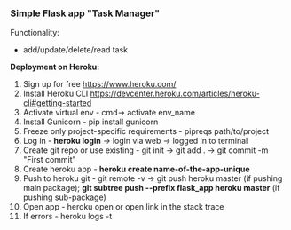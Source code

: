 ### Simple Flask app "Task Manager"

Functionality:
- add/update/delete/read task


**Deployment on Heroku:**
1. Sign up for free https://www.heroku.com/
2. Install Heroku CLI https://devcenter.heroku.com/articles/heroku-cli#getting-started
3. Activate virtual env - cmd-> activate env_name
4. Install Gunicorn - pip install gunicorn
5. Freeze only project-specific requirements - pipreqs path/to/project
6. Log in - **heroku login** -> login via web -> logged in to terminal
7. Create git repo or use existing - git init -> git add . -> git commit -m "First commit"
8. Create heroku app - **heroku create name-of-the-app-unique**
9. Push to heroku git - git remote -v -> git push heroku master (if pushing main package); **git subtree push --prefix flask_app heroku master** (if pushing sub-package)
10. Open app - heroku open or open link in the stack trace
11. If errors - heroku logs -t
